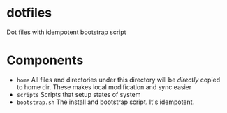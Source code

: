 # dotfiles
Dot files with idempotent bootstrap script

# Components

* `home` All files and directories under this directory will be *directly* copied to home dir. These makes local modification and sync easier
* `scripts` Scripts that setup states of system
* `bootstrap.sh` The install and bootstrap script. It's idempotent.
